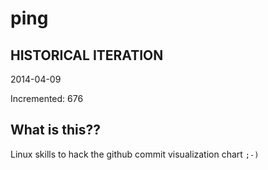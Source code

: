# ping

## HISTORICAL ITERATION
2014-04-09

Incremented: 676

## What is this?? 
Linux skills to hack the github commit visualization chart `;-)`
